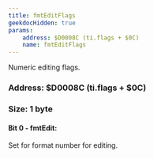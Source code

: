 ```yaml
---
title: fmtEditFlags
geekdocHidden: true
params:
    address: $D0008C (ti.flags + $0C)
    name: fmtEditFlags
---
```


Numeric editing flags.

### Address: $D0008C (ti.flags + $0C)

### Size: 1 byte

#### Bit 0 - fmtEdit:
Set for format number for editing.
